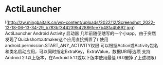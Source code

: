 # ActiLauncher
!(http://zw.mingbaitalk.cn/wp-content/uploads/2022/12/Screenshot_2022-12-18-06-13-34-29_b783bf344239542886fee7b48fa4b892.jpg)
ActiLauncher Android Activity 启动器
几年前随便瞎写的一个小app，由于突然发现了Quickshortcutmaker这个应用直接搁置了(
使用android.permission.START_ANY_ACTIVITY权限
可以根据Action或Activity包名和类名启动应用，可以同时指定ExtraKey，ExtraValue，数据URI等选项
支持Android 2.1以上版本，在Android 5.1.1或以下版本使用最佳
(6.0废掉了上述权限)
